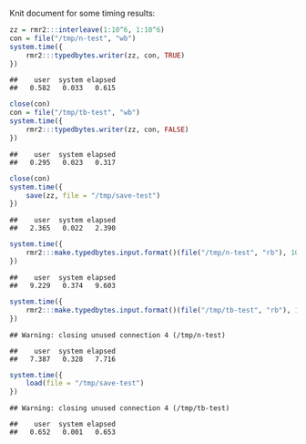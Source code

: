 Knit document for some timing results:


```r
zz = rmr2:::interleave(1:10^6, 1:10^6)
con = file("/tmp/n-test", "wb")
system.time({
    rmr2:::typedbytes.writer(zz, con, TRUE)
})
```

```
##    user  system elapsed 
##   0.582   0.033   0.615
```

```r
close(con)
con = file("/tmp/tb-test", "wb")
system.time({
    rmr2:::typedbytes.writer(zz, con, FALSE)
})
```

```
##    user  system elapsed 
##   0.295   0.023   0.317
```

```r
close(con)
system.time({
    save(zz, file = "/tmp/save-test")
})
```

```
##    user  system elapsed 
##   2.365   0.022   2.390
```

```r
system.time({
    rmr2:::make.typedbytes.input.format()(file("/tmp/n-test", "rb"), 10^6)
})
```

```
##    user  system elapsed 
##   9.229   0.374   9.603
```

```r
system.time({
    rmr2:::make.typedbytes.input.format()(file("/tmp/tb-test", "rb"), 10^6)
})
```

```
## Warning: closing unused connection 4 (/tmp/n-test)
```

```
##    user  system elapsed 
##   7.387   0.328   7.716
```

```r
system.time({
    load(file = "/tmp/save-test")
})
```

```
## Warning: closing unused connection 4 (/tmp/tb-test)
```

```
##    user  system elapsed 
##   0.652   0.001   0.653
```

